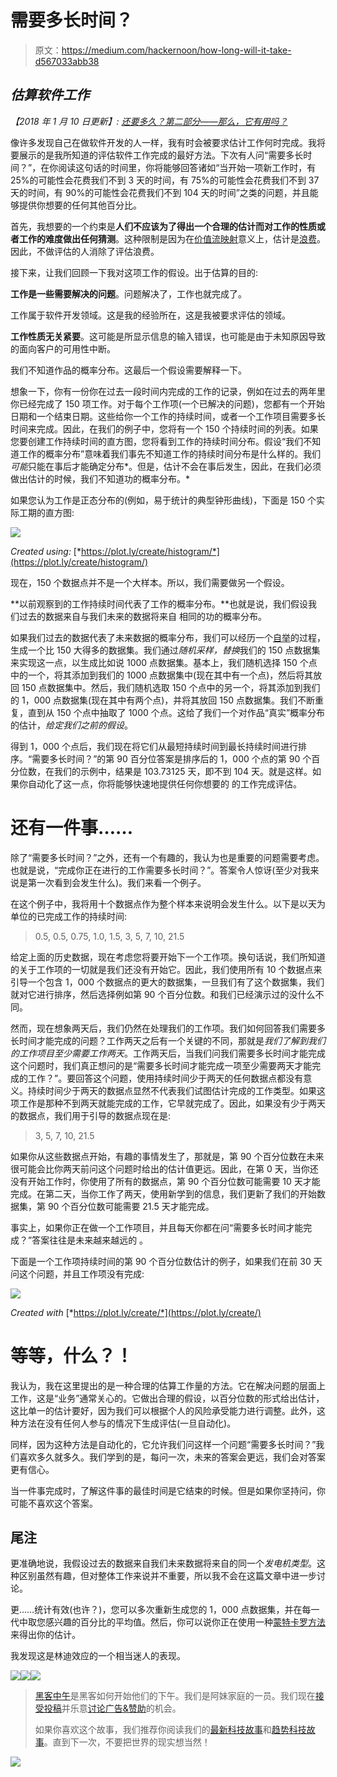 # 需要多长时间？

> 原文：<https://medium.com/hackernoon/how-long-will-it-take-d567033abb38>

## *估算软件工作*

*【2018 年 1 月 10 日更新】:* [*还要多久？第二部分——那么，它有用吗？*](/@tristanls/how-long-will-it-take-part-2-cd80ad93796d)

像许多发现自己在做软件开发的人一样，我有时会被要求估计工作何时完成。我将要展示的是我所知道的评估软件工作完成的最好方法。下次有人问“需要多长时间？”，在你阅读这句话的时间里，你将能够回答诸如“当开始一项新工作时，有 25%的可能性会花费我们不到 3 天的时间，有 75%的可能性会花费我们不到 37 天的时间，有 90%的可能性会花费我们不到 104 天的时间”之类的问题，并且能够提供你想要的任何其他百分比。

首先，我想要的一个约束是**人们不应该为了得出一个合理的估计而对工作的性质或者工作的难度做出任何猜测**。这种限制是因为在[价值流映射](https://en.wikipedia.org/wiki/Value_stream_mapping)意义上，估计是[浪费](https://en.wikipedia.org/wiki/Lean_manufacturing#Types_of_waste)。因此，不做评估的人消除了评估浪费。

接下来，让我们回顾一下我对这项工作的假设。出于估算的目的:

**工作是一些需要解决的问题**。问题解决了，工作也就完成了。

工作属于软件开发领域。这是我的经验所在，这是我被要求评估的领域。

**工作性质无关紧要**。这可能是所显示信息的输入错误，也可能是由于未知原因导致的面向客户的可用性中断。

我们不知道作品的概率分布。这最后一个假设需要解释一下。

想象一下，你有一份你在过去一段时间内完成的工作的记录，例如在过去的两年里你已经完成了 150 项工作。对于每个工作项(一个已解决的问题)，您都有一个开始日期和一个结束日期。这些给你一个工作的持续时间，或者一个工作项目需要多长时间来完成。因此，在我们的例子中，您将有一个 150 个持续时间的列表。如果您要创建工作持续时间的直方图，您将看到工作的持续时间分布。假设“我们不知道工作的概率分布”意味着我们事先不知道工作的持续时间分布是什么样的。我们*可能*只能在事后才能确定分布*。但是，估计不会在事后发生，因此，在我们必须做出估计的时候，我们不知道功的概率分布。*

如果您认为工作是正态分布的(例如，易于统计的典型钟形曲线)，下面是 150 个实际工期的直方图:

![](img/482d6417d755110c3ce7d107e51d58f3.png)

*Created using:* [*https://plot.ly/create/histogram/*](https://plot.ly/create/histogram/)

现在，150 个数据点并不是一个大样本。所以，我们需要做另一个假设。

**以前观察到的工作持续时间代表了工作的概率分布。**也就是说，我们假设我们过去的数据来自与我们未来的数据将来自 [](#af7d) 相同的功的概率分布。

如果我们过去的数据代表了未来数据的概率分布，我们可以经历一个[自举](https://en.wikipedia.org/wiki/Bootstrapping_(statistics))的过程，生成一个比 150 大得多的数据集。我们通过*随机采样，替换*我们的 150 点数据集来实现这一点，以生成比如说 1000 点数据集。基本上，我们随机选择 150 个点中的一个，将其添加到我们的 1000 点数据集中(现在其中有一个点)，然后将其放回 150 点数据集中。然后，我们随机选取 150 个点中的另一个，将其添加到我们的 1，000 点数据集(现在其中有两个点)，并将其放回 150 点数据集。我们不断重复，直到从 150 个点中抽取了 1000 个点。这给了我们一个对作品“真实”概率分布的估计，*给定我们之前的假设*。

得到 1，000 个点后，我们现在将它们从最短持续时间到最长持续时间进行排序。“需要多长时间？”的第 90 百分位答案是排序后的 1，000 个点的第 90 个百分位数，在我们的示例中，结果是 103.73125 天，即不到 104 天。就是这样。如果你自动化了这一点，你将能够快速地提供任何你想要的 [](#8e6c) 的工作完成评估。

# **还有一件事……**

除了“需要多长时间？”之外，还有一个有趣的，我认为也是重要的问题需要考虑。也就是说，“完成你正在进行的工作需要多长时间？”。答案令人惊讶(至少对我来说是第一次看到会发生什么)。我们来看一个例子。

在这个例子中，我将用十个数据点作为整个样本来说明会发生什么。以下是以天为单位的已完成工作的持续时间:

> 0.5, 0.5, 0.75, 1.0, 1.5, 3, 5, 7, 10, 21.5

给定上面的历史数据，现在考虑您将要开始下一个工作项。换句话说，我们所知道的关于工作项的一切就是我们还没有开始它。因此，我们使用所有 10 个数据点来引导一个包含 1，000 个数据点的更大的数据集，一旦我们有了这个数据集，我们就对它进行排序，然后选择例如第 90 个百分位数。和我们已经演示过的没什么不同。

然而，现在想象两天后，我们仍然在处理我们的工作项。我们如何回答我们需要多长时间才能完成的问题？工作两天之后有一个关键的不同，那就是*我们了解到我们的工作项目至少需要工作两天*。工作两天后，当我们问我们需要多长时间才能完成这个问题时，我们真正想问的是“需要多长时间才能完成一项至少需要两天才能完成的工作？”。要回答这个问题，使用持续时间少于两天的任何数据点都没有意义。持续时间少于两天的数据点显然不代表我们试图估计完成的工作类型。如果这项工作是那种不到两天就能完成的工作，它早就完成了。因此，如果没有少于两天的数据点，我们用于引导的数据点现在是:

> 3, 5, 7, 10, 21.5

如果你从这些数据点开始，有趣的事情发生了，那就是，第 90 个百分位数在未来很可能会比你两天前问这个问题时给出的估计值更远。因此，在第 0 天，当你还没有开始工作时，你使用了所有的数据点，第 90 个百分位数可能需要 10 天才能完成。在第二天，当你工作了两天，使用新学到的信息，我们更新了我们的开始数据集，第 90 个百分位数可能需要 21.5 天才能完成。

事实上，如果你正在做一个工作项目，并且每天你都在问“需要多长时间才能完成？”答案往往是未来越来越远的 [](#4457) 。

下面是一个工作项持续时间的第 90 个百分位数估计的例子，如果我们在前 30 天问这个问题，并且工作项没有完成:

![](img/13b35e50fa7c678db4a9a6d55cada4b0.png)

*Created with* [*https://plot.ly/create/*](https://plot.ly/create/)

# **等等，什么？！**

我认为，我在这里提出的是一种合理的估算工作量的方法。它在解决问题的层面上工作，这是“业务”通常关心的。它做出合理的假设，以百分位数的形式给出估计，这比单一的估计要好，因为我们可以根据个人的风险承受能力进行调整。此外，这种方法在没有任何人参与的情况下生成评估(一旦自动化)。

同样，因为这种方法是自动化的，它允许我们问这样一个问题“需要多长时间？”我们喜欢多久就多久。我们学到的是，每问一次，未来的答案会更远，我们会对答案更有信心。

当一件事完成时，了解这件事的最佳时间是它结束的时候。但是如果你坚持问，你可能不喜欢这个答案。

## 尾注

[](#6591)更准确地说，我假设过去的数据来自我们未来数据将来自的同一个*发电机类型*。这种区别虽然有趣，但对整体工作来说并不重要，所以我不会在这篇文章中进一步讨论。

[](#f926)更……统计有效(也许？)，您可以多次重新生成您的 1，000 点数据集，并在每一代中取您感兴趣的百分比的平均值。然后，你可以说你正在使用一种[蒙特卡罗方法](https://en.wikipedia.org/wiki/Monte_Carlo_method)来得出你的估计。

我发现这是林迪效应的一个相当迷人的表现。

[![](img/50ef4044ecd4e250b5d50f368b775d38.png)](http://bit.ly/HackernoonFB)[![](img/979d9a46439d5aebbdcdca574e21dc81.png)](https://goo.gl/k7XYbx)[![](img/2930ba6bd2c12218fdbbf7e02c8746ff.png)](https://goo.gl/4ofytp)

> [黑客中午](http://bit.ly/Hackernoon)是黑客如何开始他们的下午。我们是阿妹家庭的一员。我们现在[接受投稿](http://bit.ly/hackernoonsubmission)并乐意[讨论广告&赞助](mailto:partners@amipublications.com)的机会。
> 
> 如果你喜欢这个故事，我们推荐你阅读我们的[最新科技故事](http://bit.ly/hackernoonlatestt)和[趋势科技故事](https://hackernoon.com/trending)。直到下一次，不要把世界的现实想当然！

![](img/be0ca55ba73a573dce11effb2ee80d56.png)